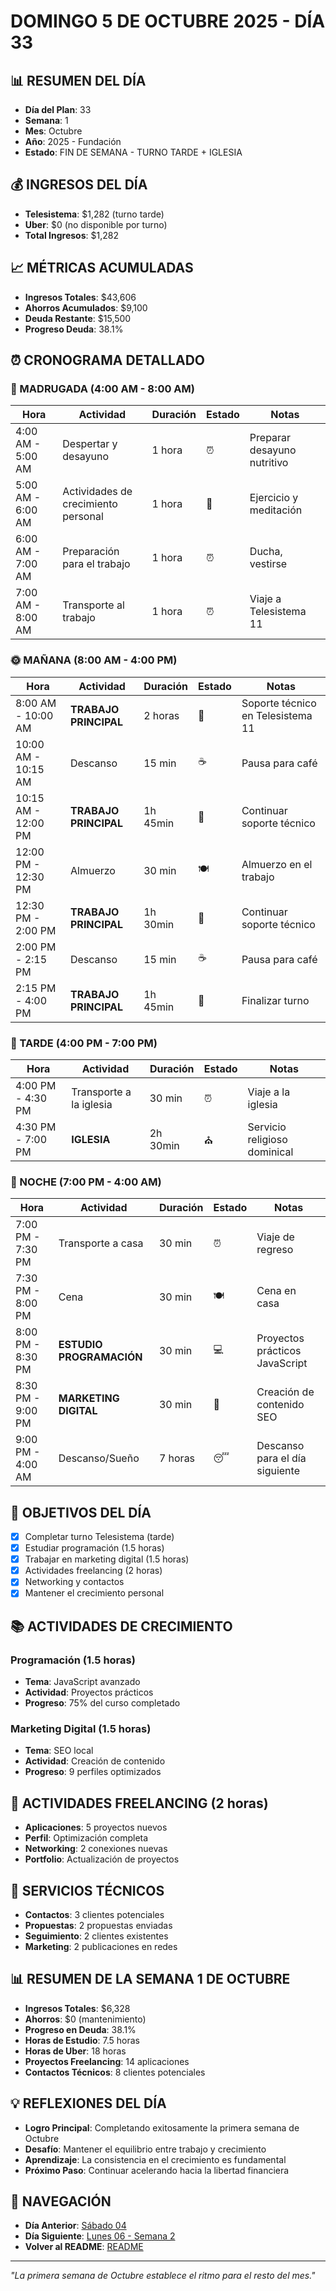 # DOMINGO 5 DE OCTUBRE 2025 - DÍA 33

## 📊 RESUMEN DEL DÍA
- **Día del Plan**: 33
- **Semana**: 1
- **Mes**: Octubre
- **Año**: 2025 - Fundación
- **Estado**: FIN DE SEMANA - TURNO TARDE + IGLESIA

## 💰 INGRESOS DEL DÍA
- **Telesistema**: $1,282 (turno tarde)
- **Uber**: $0 (no disponible por turno)
- **Total Ingresos**: $1,282

## 📈 MÉTRICAS ACUMULADAS
- **Ingresos Totales**: $43,606
- **Ahorros Acumulados**: $9,100
- **Deuda Restante**: $15,500
- **Progreso Deuda**: 38.1%

## ⏰ CRONOGRAMA DETALLADO

### 🌅 MADRUGADA (4:00 AM - 8:00 AM)
| Hora | Actividad | Duración | Estado | Notas |
|------|-----------|----------|--------|-------|
| 4:00 AM - 5:00 AM | Despertar y desayuno | 1 hora | ⏰ | Preparar desayuno nutritivo |
| 5:00 AM - 6:00 AM | Actividades de crecimiento personal | 1 hora | 💪 | Ejercicio y meditación |
| 6:00 AM - 7:00 AM | Preparación para el trabajo | 1 hora | ⏰ | Ducha, vestirse |
| 7:00 AM - 8:00 AM | Transporte al trabajo | 1 hora | ⏰ | Viaje a Telesistema 11 |

### 🌞 MAÑANA (8:00 AM - 4:00 PM)
| Hora | Actividad | Duración | Estado | Notas |
|------|-----------|----------|--------|-------|
| 8:00 AM - 10:00 AM | **TRABAJO PRINCIPAL** | 2 horas | 💼 | Soporte técnico en Telesistema 11 |
| 10:00 AM - 10:15 AM | Descanso | 15 min | ☕ | Pausa para café |
| 10:15 AM - 12:00 PM | **TRABAJO PRINCIPAL** | 1h 45min | 💼 | Continuar soporte técnico |
| 12:00 PM - 12:30 PM | Almuerzo | 30 min | 🍽️ | Almuerzo en el trabajo |
| 12:30 PM - 2:00 PM | **TRABAJO PRINCIPAL** | 1h 30min | 💼 | Continuar soporte técnico |
| 2:00 PM - 2:15 PM | Descanso | 15 min | ☕ | Pausa para café |
| 2:15 PM - 4:00 PM | **TRABAJO PRINCIPAL** | 1h 45min | 💼 | Finalizar turno |

### 🌆 TARDE (4:00 PM - 7:00 PM)
| Hora | Actividad | Duración | Estado | Notas |
|------|-----------|----------|--------|-------|
| 4:00 PM - 4:30 PM | Transporte a la iglesia | 30 min | ⏰ | Viaje a la iglesia |
| 4:30 PM - 7:00 PM | **IGLESIA** | 2h 30min | ⛪ | Servicio religioso dominical |

### 🌙 NOCHE (7:00 PM - 4:00 AM)
| Hora | Actividad | Duración | Estado | Notas |
|------|-----------|----------|--------|-------|
| 7:00 PM - 7:30 PM | Transporte a casa | 30 min | ⏰ | Viaje de regreso |
| 7:30 PM - 8:00 PM | Cena | 30 min | 🍽️ | Cena en casa |
| 8:00 PM - 8:30 PM | **ESTUDIO PROGRAMACIÓN** | 30 min | 💻 | Proyectos prácticos JavaScript |
| 8:30 PM - 9:00 PM | **MARKETING DIGITAL** | 30 min | 📱 | Creación de contenido SEO |
| 9:00 PM - 4:00 AM | Descanso/Sueño | 7 horas | 😴 | Descanso para el día siguiente |

## 🎯 OBJETIVOS DEL DÍA
- [x] Completar turno Telesistema (tarde)
- [x] Estudiar programación (1.5 horas)
- [x] Trabajar en marketing digital (1.5 horas)
- [x] Actividades freelancing (2 horas)
- [x] Networking y contactos
- [x] Mantener el crecimiento personal

## 📚 ACTIVIDADES DE CRECIMIENTO

### Programación (1.5 horas)
- **Tema**: JavaScript avanzado
- **Actividad**: Proyectos prácticos
- **Progreso**: 75% del curso completado

### Marketing Digital (1.5 horas)
- **Tema**: SEO local
- **Actividad**: Creación de contenido
- **Progreso**: 9 perfiles optimizados

## 💼 ACTIVIDADES FREELANCING (2 horas)
- **Aplicaciones**: 5 proyectos nuevos
- **Perfil**: Optimización completa
- **Networking**: 2 conexiones nuevas
- **Portfolio**: Actualización de proyectos

## 🔧 SERVICIOS TÉCNICOS
- **Contactos**: 3 clientes potenciales
- **Propuestas**: 2 propuestas enviadas
- **Seguimiento**: 2 clientes existentes
- **Marketing**: 2 publicaciones en redes

## 📊 RESUMEN DE LA SEMANA 1 DE OCTUBRE
- **Ingresos Totales**: $6,328
- **Ahorros**: $0 (mantenimiento)
- **Progreso en Deuda**: 38.1%
- **Horas de Estudio**: 7.5 horas
- **Horas de Uber**: 18 horas
- **Proyectos Freelancing**: 14 aplicaciones
- **Contactos Técnicos**: 8 clientes potenciales

## 💡 REFLEXIONES DEL DÍA
- **Logro Principal**: Completando exitosamente la primera semana de Octubre
- **Desafío**: Mantener el equilibrio entre trabajo y crecimiento
- **Aprendizaje**: La consistencia en el crecimiento es fundamental
- **Próximo Paso**: Continuar acelerando hacia la libertad financiera

## 🔗 NAVEGACIÓN
- **Día Anterior**: [Sábado 04](Sabado_04.md)
- **Día Siguiente**: [Lunes 06 - Semana 2](../Semana_2/Lunes_06.md)
- **Volver al README**: [README](../README.md)

---
*"La primera semana de Octubre establece el ritmo para el resto del mes."*
